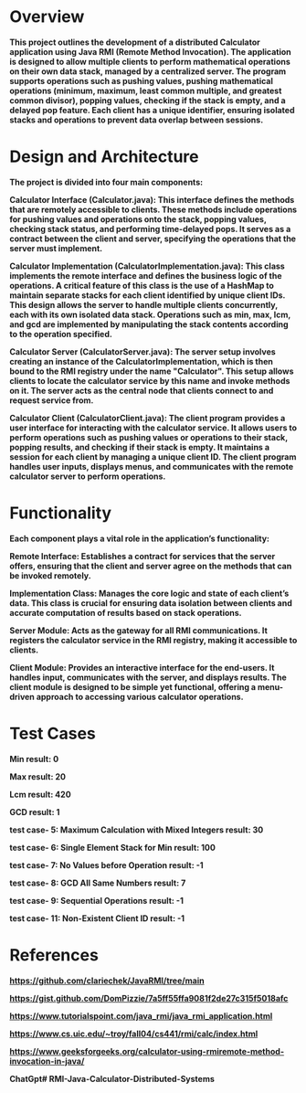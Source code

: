 # <b>Overview

This project outlines the development of a distributed Calculator application using Java RMI (Remote Method Invocation). The application is designed to allow multiple clients to perform mathematical operations on their own data stack, managed by a centralized server. The program supports operations such as pushing values, pushing mathematical operations (minimum, maximum, least common multiple, and greatest common divisor), popping values, checking if the stack is empty, and a delayed pop feature. Each client has a unique identifier, ensuring isolated stacks and operations to prevent data overlap between sessions.

# <b>Design and Architecture

The project is divided into four main components:

Calculator Interface (Calculator.java):
This interface defines the methods that are remotely accessible to clients. These methods include operations for pushing values and operations onto the stack, popping values, checking stack status, and performing time-delayed pops. It serves as a contract between the client and server, specifying the operations that the server must implement.

Calculator Implementation (CalculatorImplementation.java):
This class implements the remote interface and defines the business logic of the operations. A critical feature of this class is the use of a HashMap to maintain separate stacks for each client identified by unique client IDs. This design allows the server to handle multiple clients concurrently, each with its own isolated data stack. Operations such as min, max, lcm, and gcd are implemented by manipulating the stack contents according to the operation specified.

Calculator Server (CalculatorServer.java):
The server setup involves creating an instance of the CalculatorImplementation, which is then bound to the RMI registry under the name "Calculator". This setup allows clients to locate the calculator service by this name and invoke methods on it. The server acts as the central node that clients connect to and request service from.

Calculator Client (CalculatorClient.java):
The client program provides a user interface for interacting with the calculator service. It allows users to perform operations such as pushing values or operations to their stack, popping results, and checking if their stack is empty. It maintains a session for each client by managing a unique client ID. The client program handles user inputs, displays menus, and communicates with the remote calculator server to perform operations.

# <b>Functionality</b>

Each component plays a vital role in the application’s functionality:

Remote Interface: Establishes a contract for services that the server offers, ensuring that the client and server agree on the methods that can be invoked remotely.

Implementation Class: Manages the core logic and state of each client’s data. This class is crucial for ensuring data isolation between clients and accurate computation of results based on stack operations.

Server Module: Acts as the gateway for all RMI communications. It registers the calculator service in the RMI registry, making it accessible to clients.

Client Module: Provides an interactive interface for the end-users. It handles input, communicates with the server, and displays results. The client module is designed to be simple yet functional, offering a menu-driven approach to accessing various calculator operations.

# Test Cases


Min result: 0

Max result: 20

Lcm result: 420

GCD result: 1

test case- 5: Maximum Calculation with Mixed Integers result: 30

test case- 6: Single Element Stack for Min result: 100

test case- 7: No Values before Operation result: -1

test case- 8: GCD All Same Numbers result: 7

test case- 9: Sequential Operations result: -1

test case- 11: Non-Existent Client ID result: -1

# References 

https://github.com/clariechek/JavaRMI/tree/main

https://gist.github.com/DomPizzie/7a5ff55ffa9081f2de27c315f5018afc

https://www.tutorialspoint.com/java_rmi/java_rmi_application.html

https://www.cs.uic.edu/~troy/fall04/cs441/rmi/calc/index.html

https://www.geeksforgeeks.org/calculator-using-rmiremote-method-invocation-in-java/

ChatGpt# RMI-Java-Calculator-Distributed-Systems
